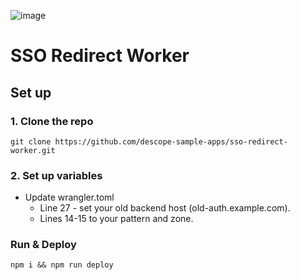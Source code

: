 ![image](https://github.com/user-attachments/assets/facc14a2-22f4-4a80-9720-cad57f40a774)

# SSO Redirect Worker

## Set up

### 1. Clone the repo 
```
git clone https://github.com/descope-sample-apps/sso-redirect-worker.git
```

### 2. Set up variables

* Update wrangler.toml
    * Line 27 - set your old backend host (old-auth.example.com).
    * Lines 14-15 to your pattern and zone.

### Run & Deploy

```
npm i && npm run deploy
```
